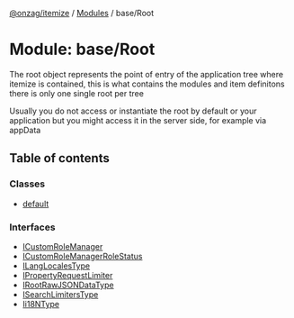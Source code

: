 [@onzag/itemize](../README.md) / [Modules](../modules.md) / base/Root

# Module: base/Root

The root object represents the point of entry of the application tree where
itemize is contained, this is what contains the modules and item definitons
there is only one single root per tree

Usually you do not access or instantiate the root by default or your application
but you might access it in the server side, for example via appData

## Table of contents

### Classes

- [default](../classes/base_Root.default.md)

### Interfaces

- [ICustomRoleManager](../interfaces/base_Root.ICustomRoleManager.md)
- [ICustomRoleManagerRoleStatus](../interfaces/base_Root.ICustomRoleManagerRoleStatus.md)
- [ILangLocalesType](../interfaces/base_Root.ILangLocalesType.md)
- [IPropertyRequestLimiter](../interfaces/base_Root.IPropertyRequestLimiter.md)
- [IRootRawJSONDataType](../interfaces/base_Root.IRootRawJSONDataType.md)
- [ISearchLimitersType](../interfaces/base_Root.ISearchLimitersType.md)
- [Ii18NType](../interfaces/base_Root.Ii18NType.md)

